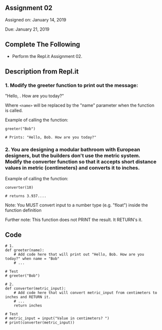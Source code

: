 ## Assignment 02
Assigned on: January 14, 2019

Due: January 21, 2019

## Complete The Following

* Perform the Repl.it Assignment 02.

## Description from Repl.it

### 1. Modify the greeter function to print out the message:
"Hello, <name>. How are you today?"

Where `<name>` will be replaced by the "name" parameter when the function is called.

Example of calling the function:

    greeter("Bob")

    # Prints: "Hello, Bob. How are you today?"



### 2. You are designing a modular bathroom with European designers, but the builders don't use the metric system. Modify the converter function so that it accepts short distance values in metric (centimeters) and converts it to inches.

Example of calling the function:

    converter(10)

    # returns 3.937....

Note: You MUST convert input to a number type (e.g. "float") inside the function definition

Further note: This function does not PRINT  the result. It RETURN's it.

## Code

    # 1.
    def greeter(name):
        # Add code here that will print out "Hello, Bob. How are you today?" when name = "Bob"
        # ...

    # Test
    # greeter("Bob")

    # 2. 
    def converter(metric_input):
        # Add code here that will convert metric_input from centimeters to inches and RETURN it.
        # ...
        return inches
        
    # Test
    # metric_input = input("Value in centimeters? ")
    # print(converter(metric_input))
